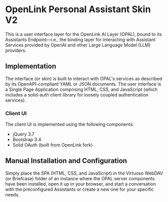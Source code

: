 # OpenLink Personal Assistant Skin V2

This is a user interface layer for the OpenLink AI Layer (OPAL), bound to its Assistants Endpoint—i.e., the binding layer for interacting with Assistant Services provided by OpenAI and other Large Language Model (LLM) providers.

## Implementation

The interface (or skin) is built to interact with OPAL's services as described by its OpenAPI-compliant YAML or JSON documents. The user interface is a Single Page Application comprising HTML, CSS, and JavaScript (which includes a solid-auth client library for loosely coupled authentication services).

### Client UI

The client UI is implemented using the following components:

- jQuery 3.7
- Bootstrap 3.4
- Solid OAuth (built from OpenLink fork)

## Manual Installation and Configuration

Simply place the SPA (HTML, CSS, and JavaScript) in the Virtuoso WebDAV (or Briefcase) folder of an instance where the OPAL server components have been installed, open it up in your browser, and start a conversation with the preconfigured Assistants or create a new one for your specific needs.

